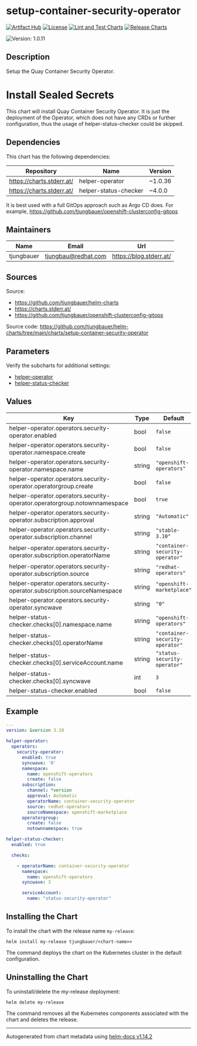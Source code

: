 

# setup-container-security-operator

  [![Artifact Hub](https://img.shields.io/endpoint?url=https://artifacthub.io/badge/repository/openshift-bootstraps)](https://artifacthub.io/packages/search?repo=openshift-bootstraps)
  [![License](https://img.shields.io/badge/License-Apache_2.0-blue.svg)](https://opensource.org/licenses/Apache-2.0)
  [![Lint and Test Charts](https://github.com/tjungbauer/helm-charts/actions/workflows/lint_and_test_charts.yml/badge.svg)](https://github.com/tjungbauer/helm-charts/actions/workflows/lint_and_test_charts.yml)
  [![Release Charts](https://github.com/tjungbauer/helm-charts/actions/workflows/release.yml/badge.svg)](https://github.com/tjungbauer/helm-charts/actions/workflows/release.yml)

  ![Version: 1.0.11](https://img.shields.io/badge/Version-1.0.11-informational?style=flat-square)

 

  ## Description

  Setup the Quay Container Security Operator.

# Install Sealed Secrets

This chart will install Quay Container Security Operator.
It is just the deployment of the Operator, which does not have any CRDs or further configuration, thus the usage
of helper-status-checker could be skipped.

## Dependencies

This chart has the following dependencies:

| Repository | Name | Version |
|------------|------|---------|
| https://charts.stderr.at/ | helper-operator | ~1.0.36 |
| https://charts.stderr.at/ | helper-status-checker | ~4.0.0 |

It is best used with a full GitOps approach such as Argo CD does. For example, https://github.com/tjungbauer/openshift-clusterconfig-gitops

## Maintainers

| Name | Email | Url |
| ---- | ------ | --- |
| tjungbauer | <tjungbau@redhat.com> | <https://blog.stderr.at/> |

## Sources
Source:
* <https://github.com/tjungbauer/helm-charts>
* <https://charts.stderr.at/>
* <https://github.com/tjungbauer/openshift-clusterconfig-gitops>

Source code: https://github.com/tjungbauer/helm-charts/tree/main/charts/setup-container-security-operator

## Parameters

Verify the subcharts for additional settings:

* [helper-operator](https://github.com/tjungbauer/helm-charts/tree/main/charts/helper-operator)
* [helper-status-checker](https://github.com/tjungbauer/helm-charts/tree/main/charts/helper-operator)

## Values

| Key | Type | Default | Description |
|-----|------|---------|-------------|
| helper-operator.operators.security-operator.enabled | bool | `false` |  |
| helper-operator.operators.security-operator.namespace.create | bool | `false` |  |
| helper-operator.operators.security-operator.namespace.name | string | `"openshift-operators"` |  |
| helper-operator.operators.security-operator.operatorgroup.create | bool | `false` |  |
| helper-operator.operators.security-operator.operatorgroup.notownnamespace | bool | `true` |  |
| helper-operator.operators.security-operator.subscription.approval | string | `"Automatic"` |  |
| helper-operator.operators.security-operator.subscription.channel | string | `"stable-3.10"` |  |
| helper-operator.operators.security-operator.subscription.operatorName | string | `"container-security-operator"` |  |
| helper-operator.operators.security-operator.subscription.source | string | `"redhat-operators"` |  |
| helper-operator.operators.security-operator.subscription.sourceNamespace | string | `"openshift-marketplace"` |  |
| helper-operator.operators.security-operator.syncwave | string | `"0"` |  |
| helper-status-checker.checks[0].namespace.name | string | `"openshift-operators"` |  |
| helper-status-checker.checks[0].operatorName | string | `"container-security-operator"` |  |
| helper-status-checker.checks[0].serviceAccount.name | string | `"status-security-operator"` |  |
| helper-status-checker.checks[0].syncwave | int | `3` |  |
| helper-status-checker.enabled | bool | `false` |  |

## Example

```yaml
---
version: &version 3.10

helper-operator:
  operators:
    security-operator:
      enabled: true
      syncwave: '0'
      namespace:
        name: openshift-operators
        create: false
      subscription:
        channel: *version
        approval: Automatic
        operatorName: container-security-operator
        source: redhat-operators
        sourceNamespace: openshift-marketplace
      operatorgroup:
        create: false
        notownnamespace: true

helper-status-checker:
  enabled: true

  checks:

    - operatorName: container-security-operator
      namespace:
        name: openshift-operators
      syncwave: 3

      serviceAccount:
        name: "status-security-operator"

```

## Installing the Chart

To install the chart with the release name `my-release`:

```console
helm install my-release tjungbauer/<chart-name>>
```

The command deploys the chart on the Kubernetes cluster in the default configuration.

## Uninstalling the Chart

To uninstall/delete the my-release deployment:

```console
helm delete my-release
```

The command removes all the Kubernetes components associated with the chart and deletes the release.

----------------------------------------------
Autogenerated from chart metadata using [helm-docs v1.14.2](https://github.com/norwoodj/helm-docs/releases/v1.14.2)
